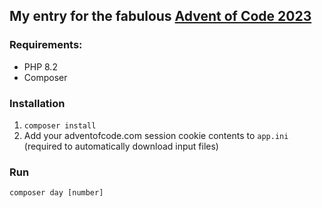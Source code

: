 ## My entry for the fabulous [Advent of Code 2023](https://adventofcode.com/2023/about)

### Requirements:
- PHP 8.2
- Composer

### Installation
1. `composer install`
2. Add your adventofcode.com session cookie contents to `app.ini` (required to automatically download input files)

### Run
`composer day [number]`
